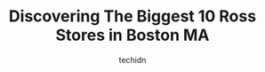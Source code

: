 ---
layout: ampstory
image: https://i0.wp.com/www.depkes.org/wp-content/uploads/2023/06/ross-0-in-boston-ma-1685965227.jpeg?resize=640,853
author: techidn
featured: false
description: Discover the impressive array of Ross options in Boston MA, where you can find 10 of the largest Ross establishments in the area. From renowned classics to hidden gems, Boston MA offers a di
title: Discovering The Biggest 10 Ross Stores in Boston MA
cover:
   title: Discovering The Biggest 10 Ross Stores in Boston MA
   subtitle: Rickpate
   background: https://www.depkes.org/wp-content/uploads/2023/06/ross-0-in-boston-ma-1685965227.jpeg

pages: 
 - layout: thirds
   top: <h1>#1 T.J. Maxx</h1>
   bottom: "<p>This store never has anything at least in the mens dept. They are always cleaned out of everything . There is very little that is decent on the racks. Never have any jea</p>"
   background: https://www.depkes.org/wp-content/uploads/2023/06/ross-1-in-boston-ma-1685965228.jpeg
   backgroundblur: true
 - layout: thirds
   top: <h1>#2 T.J. Maxx</h1>
   bottom: "<p>360 Newbury St, Boston, MA 02115, United States</p>"
   background: https://www.depkes.org/wp-content/uploads/2023/06/ross-2-in-boston-ma-1685965228.jpeg
   cta:
      link: https://www.depkes.org/blog/discovering-the-biggest-10-ross-stores-in-boston-ma/
      text: Discovering The Biggest 10 Ross Stores in Boston MA
 - layout: thirds
   top: <h1>#3 Old Navy</h1>
   bottom: "<p>430 Washington St, Boston, MA 02111, United States</p>"
   background: https://www.depkes.org/wp-content/uploads/2023/06/ross-3-in-boston-ma-1685965229.jpeg
   cta:
      link: https://www.depkes.org/blog/discovering-the-biggest-10-ross-stores-in-boston-ma/
      text: Discovering The Biggest 10 Ross Stores in Boston MA
 - layout: thirds
   top: <h1>#4 Clothing From Italy</h1>
   bottom: "<p>45 Bromfield St 2nd Floor, Boston, MA 02108, United States</p>"
   background: https://images.unsplash.com/photo-1564951434112-64d74cc2a2d7?ixlib=rb-4.0.3&ixid=MnwxMjA3fDB8MHxwaG90by1wYWdlfHx8fGVufDB8fHx8&auto=format&fit=crop&w=640&h=853&q=80
   cta:
      link: https://www.depkes.org/blog/discovering-the-biggest-10-ross-stores-in-boston-ma/
      text: Discovering The Biggest 10 Ross Stores in Boston MA
 - layout: thirds
   top: <h1>#5 Dress Boston</h1>
   bottom: "<p>70 Charles St, Boston, MA 02114, United States</p>"
   background: https://images.unsplash.com/photo-1531169509526-f8f1fdaa4a67?ixlib=rb-4.0.3&ixid=MnwxMjA3fDB8MHxwaG90by1wYWdlfHx8fGVufDB8fHx8&auto=format&fit=crop&w=640&h=853&q=80
   cta:
      link: https://www.depkes.org/blog/discovering-the-biggest-10-ross-stores-in-boston-ma/
      text: Discovering The Biggest 10 Ross Stores in Boston MA
 - layout: thirds
   top: <h1>#6 Ash & Rose</h1>
   bottom: "<p>Open Market, 460 Harrison Ave, Boston, MA 02118, United States</p>"
   background: https://images.unsplash.com/photo-1549241520-425e3dfc01cb?ixlib=rb-4.0.3&ixid=MnwxMjA3fDB8MHxwaG90by1wYWdlfHx8fGVufDB8fHx8&auto=format&fit=crop&w=640&h=853&q=80
   cta:
      link: https://www.depkes.org/blog/discovering-the-biggest-10-ross-stores-in-boston-ma/
      text: Discovering The Biggest 10 Ross Stores in Boston MA
 - layout: thirds
   top: <h1>#7 Dr. Edgar L. Ross, MD</h1>
   bottom: "<p>75 Francis St, Boston, MA 02115, United States</p>"
   background: https://images.unsplash.com/photo-1496096265110-f83ad7f96608?ixlib=rb-4.0.3&ixid=MnwxMjA3fDB8MHxwaG90by1wYWdlfHx8fGVufDB8fHx8&auto=format&fit=crop&w=640&h=853&q=80
   cta:
      link: https://www.depkes.org/blog/discovering-the-biggest-10-ross-stores-in-boston-ma/
      text: Discovering The Biggest 10 Ross Stores in Boston MA
 - layout: thirds
   middle: Continue reading...
   background: https://images.unsplash.com/photo-1620421680010-0766ff230392?ixlib=rb-4.0.3&ixid=MnwxMjA3fDB8MHxwaG90by1wYWdlfHx8fGVufDB8fHx8&auto=format&fit=crop&w=640&h=853&q=80
   cta:
      link: https://www.depkes.org/blog/discovering-the-biggest-10-ross-stores-in-boston-ma/
      text: Discovering The Biggest 10 Ross Stores in Boston MA
      
---